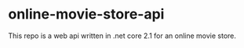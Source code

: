 # online-movie-store-api
This repo is a web api written in .net core 2.1 for an online movie store.
